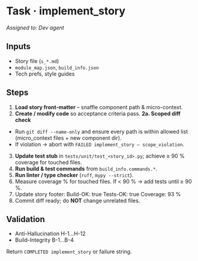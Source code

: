 # Task · implement_story
_Assigned to: Dev agent_

## Inputs
* Story file (`s_*.md`)
* `module_map.json`, `build_info.json`
* Tech prefs, style guides

## Steps
1. **Load story front-matter** – snaffle component path & micro-context.
2. **Create / modify code** so acceptance criteria pass.
**2a. Scoped diff check**  
* Run `git diff --name-only` and ensure every path is within allowed list (micro_context files + new component dir).  
* If violation → abort with `FAILED implement_story – scope_violation`.
3. **Update test stub** in `tests/unit/test_<story_id>.py`; achieve ≥ 90 % coverage for touched files.
4. **Run build & test commands** from `build_info.commands.*`.
5. **Run linter / type checker** (`ruff`, `mypy --strict`).
6. Measure coverage % for touched files.  If < 90 % → add tests until ≥ 90 %.
7. Update story footer:
    Build-OK: true
    Tests-OK: true
    Coverage: 93 %
8. Commit diff ready; do **NOT** change unrelated files.

## Validation
* Anti-Hallucination H-1…H-12  
* Build-Integrity B-1…B-4  

Return `COMPLETED implement_story` or failure string.